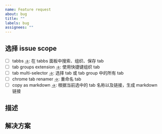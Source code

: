 ```yaml
---
name: Feature request
about: bug
title: ""
labels: bug
assignees: ""
---
```


## 选择 issue scope

<!-- > 选择 scope 后，GitHub workflow 会识别该信息，自动添加 label -->

-   [ ] tabbs [→](https://chrome.google.com/webstore/detail/tabbs-tab-manager/cicnbbdlbjaoioilpbdioeeaockgbhfi): 在 tabbs 面板中搜索、组织、保存 tab
-   [ ] tab groups extension [→](https://chrome.google.com/webstore/detail/tab-groups-extension/nplimhmoanghlebhdiboeellhgmgommi): 使用快捷键组织 tab
-   [ ] tab multi-selector [→](https://chrome.google.com/webstore/detail/tab-multiselect/enkfbbcigpbejipanohlnenfbaajoikc): 选择 tab 或 tab group 中的所有 tab
-   [ ] chrome tab renamer [→](https://chrome.google.com/webstore/detail/chrome-tab-renamer/jbjkejjogkedpjendhaccnccmeiafied): 重命名 tab
-   [ ] copy as markdown [→](https://chrome.google.com/webstore/detail/copy-as-markdown/fkeaekngjflipcockcnpobkpbbfbhmdn): 根据当前选中的 tab 名称以及链接，生成 markdown 链接

## 描述

<!--
- 已有功能与描述不一致
- 无法正常使用该功能
-->

## 解决方案

<!--
- 解决思路
- 涉及到的 API
-->

